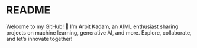 # README
Welcome to my GitHub! 🌟 I’m Arpit Kadam, an AIML enthusiast sharing projects on machine learning, generative AI, and more. Explore, collaborate, and let’s innovate together!
